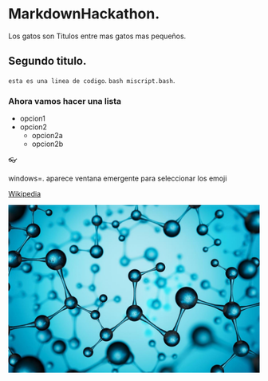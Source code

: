 # MarkdownHackathon. 
Los gatos son Titulos entre mas gatos mas pequeños. 
## Segundo titulo. 
`esta es una linea de codigo`. 
`bash miscript.bash`. 
### Ahora vamos hacer una lista
   - opcion1
   - opcion2
      * opcion2a
      * opcion2b

👓 

windows=. aparece ventana emergente para seleccionar los emoji

[Wikipedia](https://es.wikipedia.org/wiki/Wikipedia:Portada)

![Imagen1](fig/imagen1.jpeg)
